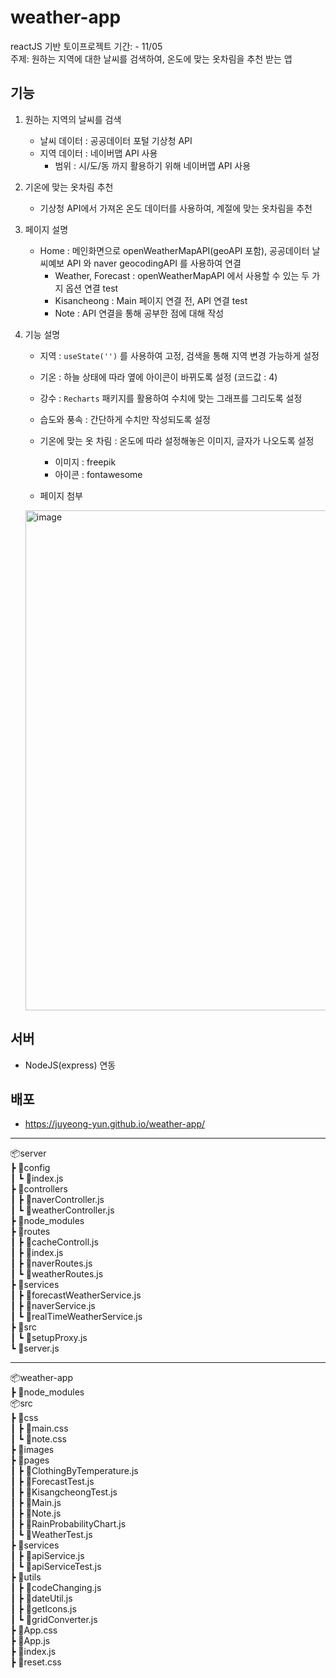 # weather-app
reactJS 기반 토이프로젝트
    기간: - 11/05      
    주제: 원하는 지역에 대한 날씨를 검색하여, 온도에 맞는 옷차림을 추천 받는 앱  
      
## 기능
1. 원하는 지역의 날씨를 검색 
    - 날씨 데이터 : 공공데이터 포털 기상청 API 
    - 지역 데이터 : 네이버맵 API 사용
        - 범위 : 시/도/동 까지 활용하기 위해 네이버맵 API 사용
        
2. 기온에 맞는 옷차림 추천
   - 기상청 API에서 가져온 온도 데이터를 사용하여, 계절에 맞는 옷차림을 추천

3. 페이지 설명  
   - Home : 메인화면으로 openWeatherMapAPI(geoAPI 포함), 공공데이터 날씨예보 API 와 naver geocodingAPI 를 사용하여 연결
       - Weather, Forecast : openWeatherMapAPI 에서 사용할 수 있는 두 가지 옵션 연결 test
       - Kisancheong : Main 페이지 연결 전, API 연결 test
       - Note : API 연결을 통해 공부한 점에 대해 작성

4. 기능 설명
   - 지역 : <code>useState('')</code> 를 사용하여 고정, 검색을 통해 지역 변경 가능하게 설정
   - 기온 : 하늘 상태에 따라 옆에 아이콘이 바뀌도록 설정 (코드값 : 4)
   - 강수 : <code>Recharts</code> 패키지를 활용하여 수치에 맞는 그래프를 그리도록 설정
   - 습도와 풍속 : 간단하게 수치만 작성되도록 설정
   - 기온에 맞는 옷 차림 : 온도에 따라 설정해놓은 이미지, 글자가 나오도록 설정
       - 이미지 : freepik
       - 아이콘 : fontawesome     
   
   - 페이지 첨부    
   <img width="800" alt="image" src="https://github.com/user-attachments/assets/7357e866-8196-4d2c-8172-939992ac5ce5">
  
    
## 서버 
- NodeJS(express) 연동

## 배포
- https://juyeong-yun.github.io/weather-app/  
  

  
---

📦server  
 ┣ 📂config  
 ┃ ┗ 📜index.js  
 ┣ 📂controllers  
 ┃ ┣ 📜naverController.js  
 ┃ ┗ 📜weatherController.js  
 ┣ 📂node_modules   
┣ 📂routes  
 ┃ ┣ 📜cacheControll.js  
 ┃ ┣ 📜index.js  
 ┃ ┣ 📜naverRoutes.js  
 ┃ ┗ 📜weatherRoutes.js  
 ┣ 📂services  
 ┃ ┣ 📜forecastWeatherService.js  
 ┃ ┣ 📜naverService.js  
 ┃ ┗ 📜realTimeWeatherService.js  
 ┣ 📂src  
 ┃ ┗ 📜setupProxy.js  
 ┗ 📜server.js  
  
  ---
    
📦weather-app  
 ┣ 📂node_modules   
📦src   
 ┣ 📂css  
 ┃ ┣ 📜main.css  
 ┃ ┗ 📜note.css  
 ┣ 📂images  
 ┣ 📂pages  
 ┃ ┣ 📜ClothingByTemperature.js  
 ┃ ┣ 📜ForecastTest.js  
 ┃ ┣ 📜KisangcheongTest.js  
 ┃ ┣ 📜Main.js  
 ┃ ┣ 📜Note.js  
 ┃ ┣ 📜RainProbabilityChart.js  
 ┃ ┗ 📜WeatherTest.js  
 ┣ 📂services  
 ┃ ┣ 📜apiService.js  
 ┃ ┗ 📜apiServiceTest.js  
 ┣ 📂utils  
 ┃ ┣ 📜codeChanging.js  
 ┃ ┣ 📜dateUtil.js  
 ┃ ┣ 📜getIcons.js  
 ┃ ┗ 📜gridConverter.js  
 ┣ 📜App.css  
 ┣ 📜App.js  
 ┣ 📜index.js  
 ┣ 📜reset.css  

